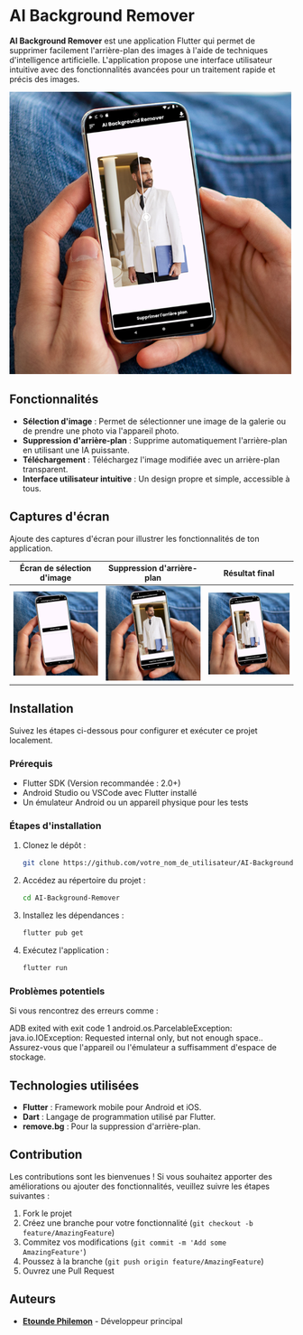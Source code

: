 # AI Background Remover

**AI Background Remover** est une application Flutter qui permet de supprimer facilement l'arrière-plan des images à l'aide de techniques d'intelligence artificielle. L'application propose une interface utilisateur intuitive avec des fonctionnalités avancées pour un traitement rapide et précis des images.

<img src="./assets/capture3.png" alt="Plan de travail 1" width="500">

## Fonctionnalités

- **Sélection d'image** : Permet de sélectionner une image de la galerie ou de prendre une photo via l'appareil photo.
- **Suppression d'arrière-plan** : Supprime automatiquement l'arrière-plan en utilisant une IA puissante.
- **Téléchargement** : Téléchargez l'image modifiée avec un arrière-plan transparent.
- **Interface utilisateur intuitive** : Un design propre et simple, accessible à tous.

## Captures d'écran

Ajoute des captures d'écran pour illustrer les fonctionnalités de ton application.

| Écran de sélection d'image | Suppression d'arrière-plan | Résultat final |
|---------------------------|----------------------------|----------------|
| <img src="./assets/capture1.png" alt="Plan de travail 1" width="500"> | <img src="./assets/capture2.png" alt="Plan de travail 1" width="500"> | <img src="./assets/capture3.png" alt="Plan de travail 1" width="500"> |

## Installation

Suivez les étapes ci-dessous pour configurer et exécuter ce projet localement.

### Prérequis

- Flutter SDK (Version recommandée : 2.0+)
- Android Studio ou VSCode avec Flutter installé
- Un émulateur Android ou un appareil physique pour les tests

### Étapes d'installation

1. Clonez le dépôt :
    ```bash
    git clone https://github.com/votre_nom_de_utilisateur/AI-Background-Remover.git
    ```

2. Accédez au répertoire du projet :
    ```bash
    cd AI-Background-Remover
    ```

3. Installez les dépendances :
    ```bash
    flutter pub get
    ```

4. Exécutez l'application :
    ```bash
    flutter run
    ```

### Problèmes potentiels

Si vous rencontrez des erreurs comme :

ADB exited with exit code 1 android.os.ParcelableException: java.io.IOException: Requested internal only, but not enough space..
Assurez-vous que l'appareil ou l'émulateur a suffisamment d'espace de stockage.


## Technologies utilisées

- **Flutter** : Framework mobile pour Android et iOS.
- **Dart** : Langage de programmation utilisé par Flutter.
- **remove.bg** : Pour la suppression d'arrière-plan.

## Contribution

Les contributions sont les bienvenues ! Si vous souhaitez apporter des améliorations ou ajouter des fonctionnalités, veuillez suivre les étapes suivantes :

1. Fork le projet
2. Créez une branche pour votre fonctionnalité (`git checkout -b feature/AmazingFeature`)
3. Commitez vos modifications (`git commit -m 'Add some AmazingFeature'`)
4. Poussez à la branche (`git push origin feature/AmazingFeature`)
5. Ouvrez une Pull Request


## Auteurs

- **[Etounde Philemon](https://github.com/Philemon011)** - Développeur principal
